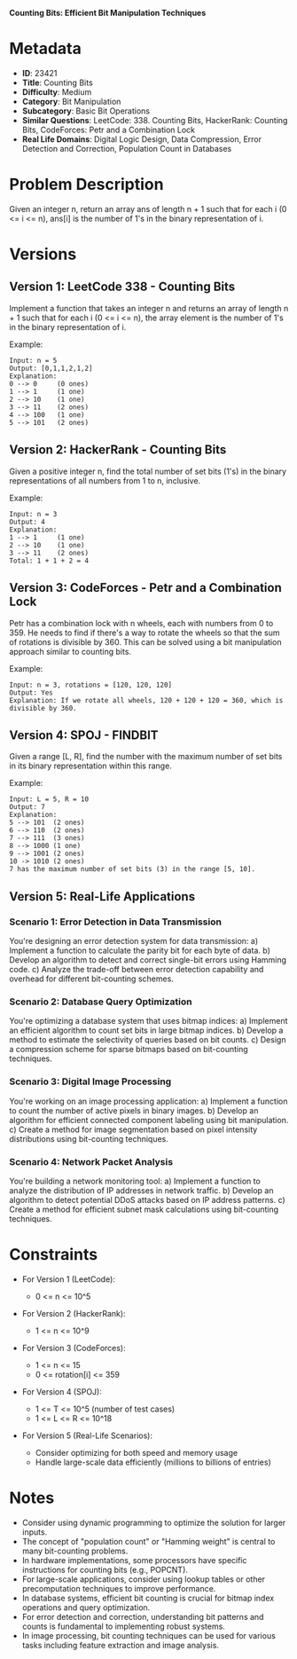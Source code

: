 **Counting Bits: Efficient Bit Manipulation Techniques**

# Metadata

- **ID**: 23421
- **Title**: Counting Bits
- **Difficulty**: Medium
- **Category**: Bit Manipulation
- **Subcategory**: Basic Bit Operations
- **Similar Questions**: LeetCode: 338. Counting Bits, HackerRank: Counting Bits, CodeForces: Petr and a Combination Lock
- **Real Life Domains**: Digital Logic Design, Data Compression, Error Detection and Correction, Population Count in Databases

# Problem Description

Given an integer n, return an array ans of length n + 1 such that for each i (0 <= i <= n), ans[i] is the number of 1's in the binary representation of i.

# Versions

## Version 1: LeetCode 338 - Counting Bits

Implement a function that takes an integer n and returns an array of length n + 1 such that for each i (0 <= i <= n), the array element is the number of 1's in the binary representation of i.

Example:

```
Input: n = 5
Output: [0,1,1,2,1,2]
Explanation:
0 --> 0     (0 ones)
1 --> 1     (1 one)
2 --> 10    (1 one)
3 --> 11    (2 ones)
4 --> 100   (1 one)
5 --> 101   (2 ones)
```

## Version 2: HackerRank - Counting Bits

Given a positive integer n, find the total number of set bits (1's) in the binary representations of all numbers from 1 to n, inclusive.

Example:

```
Input: n = 3
Output: 4
Explanation:
1 --> 1     (1 one)
2 --> 10    (1 one)
3 --> 11    (2 ones)
Total: 1 + 1 + 2 = 4
```

## Version 3: CodeForces - Petr and a Combination Lock

Petr has a combination lock with n wheels, each with numbers from 0 to 359. He needs to find if there's a way to rotate the wheels so that the sum of rotations is divisible by 360. This can be solved using a bit manipulation approach similar to counting bits.

Example:

```
Input: n = 3, rotations = [120, 120, 120]
Output: Yes
Explanation: If we rotate all wheels, 120 + 120 + 120 = 360, which is divisible by 360.
```

## Version 4: SPOJ - FINDBIT

Given a range [L, R], find the number with the maximum number of set bits in its binary representation within this range.

Example:

```
Input: L = 5, R = 10
Output: 7
Explanation:
5 --> 101  (2 ones)
6 --> 110  (2 ones)
7 --> 111  (3 ones)
8 --> 1000 (1 one)
9 --> 1001 (2 ones)
10 -> 1010 (2 ones)
7 has the maximum number of set bits (3) in the range [5, 10].
```

## Version 5: Real-Life Applications

### Scenario 1: Error Detection in Data Transmission

You're designing an error detection system for data transmission:
a) Implement a function to calculate the parity bit for each byte of data.
b) Develop an algorithm to detect and correct single-bit errors using Hamming code.
c) Analyze the trade-off between error detection capability and overhead for different bit-counting schemes.

### Scenario 2: Database Query Optimization

You're optimizing a database system that uses bitmap indices:
a) Implement an efficient algorithm to count set bits in large bitmap indices.
b) Develop a method to estimate the selectivity of queries based on bit counts.
c) Design a compression scheme for sparse bitmaps based on bit-counting techniques.

### Scenario 3: Digital Image Processing

You're working on an image processing application:
a) Implement a function to count the number of active pixels in binary images.
b) Develop an algorithm for efficient connected component labeling using bit manipulation.
c) Create a method for image segmentation based on pixel intensity distributions using bit-counting techniques.

### Scenario 4: Network Packet Analysis

You're building a network monitoring tool:
a) Implement a function to analyze the distribution of IP addresses in network traffic.
b) Develop an algorithm to detect potential DDoS attacks based on IP address patterns.
c) Create a method for efficient subnet mask calculations using bit-counting techniques.

# Constraints

- For Version 1 (LeetCode):

  - 0 <= n <= 10^5

- For Version 2 (HackerRank):

  - 1 <= n <= 10^9

- For Version 3 (CodeForces):

  - 1 <= n <= 15
  - 0 <= rotation[i] <= 359

- For Version 4 (SPOJ):

  - 1 <= T <= 10^5 (number of test cases)
  - 1 <= L <= R <= 10^18

- For Version 5 (Real-Life Scenarios):
  - Consider optimizing for both speed and memory usage
  - Handle large-scale data efficiently (millions to billions of entries)

# Notes

- Consider using dynamic programming to optimize the solution for larger inputs.
- The concept of "population count" or "Hamming weight" is central to many bit-counting problems.
- In hardware implementations, some processors have specific instructions for counting bits (e.g., POPCNT).
- For large-scale applications, consider using lookup tables or other precomputation techniques to improve performance.
- In database systems, efficient bit counting is crucial for bitmap index operations and query optimization.
- For error detection and correction, understanding bit patterns and counts is fundamental to implementing robust systems.
- In image processing, bit counting techniques can be used for various tasks including feature extraction and image analysis.

